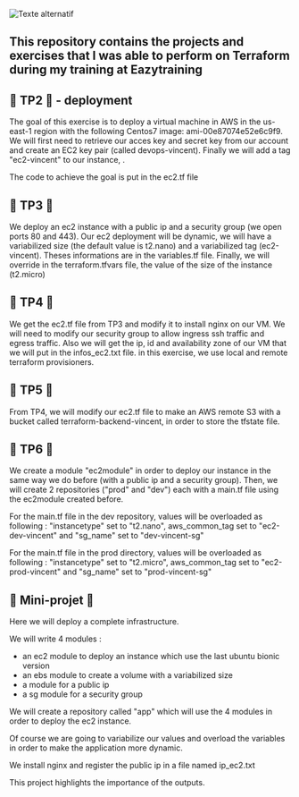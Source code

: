 
![Texte
   alternatif](https://upload.wikimedia.org/wikipedia/commons/0/04/Terraform_Logo.svg)

## This repository contains the projects and exercises that I was able to perform on Terraform during my training at Eazytraining

## :file_folder: TP2 :file_folder: - deployment

The goal of this exercise is to deploy a virtual machine in AWS in the us-east-1 region with the following Centos7 image: ami-00e87074e52e6c9f9.
We will first need to retrieve our acces key and secret key from our account and create an EC2 key pair (called devops-vincent).
Finally we will add a tag "ec2-vincent" to our instance, .

The code to achieve the goal is put in the ec2.tf file

## :file_folder: TP3 :file_folder:

We deploy an ec2 instance with a public ip and a security group (we open ports 80 and 443).
Our ec2 deployment will be dynamic, we will have a variabilized size (the default value is t2.nano) and a variabilized tag (ec2-vincent). Theses informations are in the variables.tf file.
Finally, we will override in the terraform.tfvars file, the value of the size of the instance (t2.micro)

## :file_folder: TP4 :file_folder:

We get the ec2.tf file from TP3 and modify it to install nginx on our VM.
We will need to modify our security group to allow ingress ssh traffic and egress traffic.
Also we will get the ip, id and availability zone of our VM that we will put in the infos_ec2.txt file.
in this exercise, we use local and remote terraform provisioners.


## :file_folder: TP5 :file_folder:

From TP4, we will modify our ec2.tf file to make an AWS remote S3 with a bucket called terraform-backend-vincent, in order to store the tfstate file.

## :file_folder: TP6 :file_folder:

We create a module "ec2module" in order to deploy our instance in the same way we do before (with a public ip and a security group).
Then, we will create 2 repositories ("prod" and "dev") each with a main.tf file using the ec2module created before.

For the main.tf file in the dev repository, values will be overloaded as following :
"instancetype" set to "t2.nano", aws_common_tag set to "ec2-dev-vincent" and "sg_name" set to "dev-vincent-sg"

For the main.tf file in the prod directory, values will be overloaded as following :
"instancetype" set to "t2.micro", aws_common_tag set to "ec2-prod-vincent" and "sg_name" set to "prod-vincent-sg"

## :file_folder: Mini-projet :file_folder:
Here we will deploy a complete infrastructure.

We will write 4 modules :

- an ec2 module to deploy an instance which use the last ubuntu bionic version
- an ebs module to create a volume with a variabilized size
- a module for a public ip
- a sg module for a security group

We will create a repository called "app" which will use the 4 modules in order to deploy the ec2 instance.

Of course we are going to variabilize our values and overload the variables in order to make the application more dynamic.

We install nginx and register the public ip in a file named ip_ec2.txt

This project highlights the importance of the outputs.
